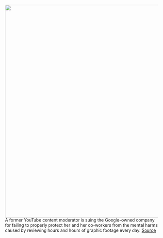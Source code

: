 <img src='https://cdn.vox-cdn.com/thumbor/sxoq_NpJ7-lfjYbXiHA-Hr-agZI=/0x0:2040x1360/1200x800/filters:focal(857x517:1183x843)/cdn.vox-cdn.com/uploads/chorus_image/image/67447659/acastro_200123_3880_Youtube_NDA_0001.0.0.jpg' width='700px' /><br/>
A former YouTube content moderator is suing the Google-owned company for failing to properly protect her and her co-workers from the mental harms caused by reviewing hours and hours of graphic footage every day.
<a href='https://www.theverge.com/2020/9/22/21450477/youtube-content-moderator-sues-lawsuit-ptsd-graphic-content-exposure'> Source <a/>